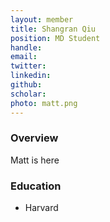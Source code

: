 ```yaml
---
layout: member
title: Shangran Qiu
position: MD Student
handle: 
email: 
twitter:
linkedin: 
github: 
scholar: 
photo: matt.png
---
```


### Overview
Matt is here

### Education
- Harvard